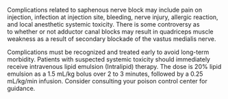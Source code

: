 Complications related to saphenous nerve block may include pain on injection, infection at injection site, bleeding, nerve injury, allergic reaction, and local anesthetic systemic toxicity. There is some controversy as to whether or not adductor canal blocks may result in quadriceps muscle weakness as a result of secondary blockade of the vastus medialis nerve.

Complications must be recognized and treated early to avoid long-term morbidity. Patients with suspected systemic toxicity should immediately receive intravenous lipid emulsion (Intralipid) therapy. The dose is 20% lipid emulsion as a 1.5 mL/kg bolus over 2 to 3 minutes, followed by a 0.25 mL/kg/min infusion. Consider consulting your poison control center for guidance.
